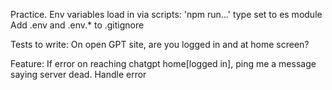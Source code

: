 Practice.
Env variables load in via scripts:
'npm run...'
type set to es module
Add  .env and .env.* to .gitignore

Tests to write:
On open GPT site, are you logged in and at home screen?

Feature:
If error on reaching chatgpt home[logged in], ping me a message saying server dead. Handle error